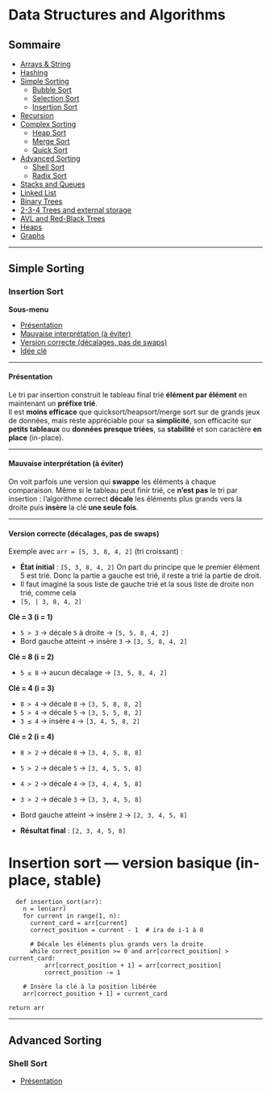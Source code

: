# Data Structures and Algorithms

## Sommaire
- [Arrays & String](#arrays--string)
- [Hashing](#hashing)
- [Simple Sorting](#simple-sorting)
  - [Bubble Sort](#bubble-sort)
  - [Selection Sort](#selection-sort)   
  - [Insertion Sort](#insertion-sort)
- [Recursion](#recursion) 
- [Complex Sorting](#complex-sorting)
  - [Heap Sort](#heap-sort)
  - [Merge Sort](#merge-sort)
  - [Quick Sort](#quick-sort)  
- [Advanced Sorting](#advanced-sorting)
  - [Shell Sort](#shell-sort) 
  - [Radix Sort](#shell-sort)
- [Stacks and Queues](#stacks-and-queues)
- [Linked List](#linked-list)
- [Binary Trees](#binary-trees)
- [2-3-4 Trees and external storage](#2-3-4-trees-and-external-storage)
- [AVL and Red-Black Trees](#avl-and-red-black-trees)
- [Heaps](#heaps)
- [Graphs](#graphs)

---
  
## Simple Sorting
### Insertion Sort
**Sous-menu**
- [Présentation](#insertion-sort--presentation)
- [Mauvaise interprétation (à éviter)](#insertion-sort--mauvaise-interpretation)
- [Version correcte (décalages, pas de swaps)](#insertion-sort--version-correcte)
- [Idée clé](#insertion-sort--idee-cle)

---

#### Présentation
<a id="insertion-sort--presentation"></a>

Le tri par insertion construit le tableau final trié **élément par élément** en maintenant un **préfixe trié**.  
Il est **moins efficace** que quicksort/heapsort/merge sort sur de grands jeux de données, mais reste appréciable pour sa **simplicité**, son efficacité sur **petits tableaux** ou **données presque triées**, sa **stabilité** et son caractère **en place** (in-place).

---

#### Mauvaise interprétation (à éviter)
<a id="insertion-sort--mauvaise-interpretation"></a>

On voit parfois une version qui **swappe** les éléments à chaque comparaison. Même si le tableau peut finir trié, ce **n’est pas** le tri par insertion : l’algorithme correct **décale** les éléments plus grands vers la droite puis **insère** la clé **une seule fois**.

---

#### Version correcte (décalages, pas de swaps)
<a id="insertion-sort--version-correcte"></a>

Exemple avec `arr = [5, 3, 8, 4, 2]` (tri croissant) :


- **État initial** : `[5, 3, 8, 4, 2]`
On part du principe que le premier élément 5 est trié. Donc la partie a gauche est trié, il reste a trié la partie de droit.
- Il faut imaginé la sous liste de gauche trié et la sous liste de droite non trié, comme cela
- `[5, | 3, 8, 4, 2]`

**Clé = 3 (i = 1)**
- `5 > 3` → décale `5` à droite → `[5, 5, 8, 4, 2]`
- Bord gauche atteint → insère `3` → `[3, 5, 8, 4, 2]`

**Clé = 8 (i = 2)**
- `5 ≤ 8` → aucun décalage → `[3, 5, 8, 4, 2]`

**Clé = 4 (i = 3)**
- `8 > 4` → décale `8` → `[3, 5, 8, 8, 2]`
- `5 > 4` → décale `5` → `[3, 5, 5, 8, 2]`
- `3 ≤ 4` → insère `4` → `[3, 4, 5, 8, 2]`

**Clé = 2 (i = 4)**
- `8 > 2` → décale `8` → `[3, 4, 5, 8, 8]`
- `5 > 2` → décale `5` → `[3, 4, 5, 5, 8]`
- `4 > 2` → décale `4` → `[3, 4, 4, 5, 8]`
- `3 > 2` → décale `3` → `[3, 3, 4, 5, 8]`
- Bord gauche atteint → insère `2` → `[2, 3, 4, 5, 8]`

- **Résultat final** : `[2, 3, 4, 5, 8]`

# Insertion sort — version basique (in-place, stable)
      def insertion_sort(arr):
        n = len(arr)
        for current in range(1, n):
          current_card = arr[current]
          correct_position = current - 1  # ira de i-1 à 0

          # Décale les éléments plus grands vers la droite
          while correct_position >= 0 and arr[correct_position] > current_card:
              arr[correct_position + 1] = arr[correct_position]
              correct_position -= 1

        # Insère la clé à la position libérée
        arr[correct_position + 1] = current_card

    return arr

---

## Advanced Sorting
### Shell Sort
- [Présentation](#shell-sort--presentation)
